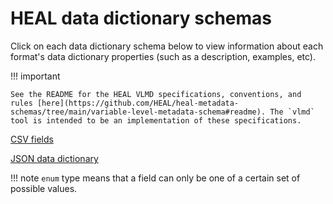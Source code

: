# HEAL data dictionary schemas

Click on each data dictionary schema below to view information about each format's data dictionary properties (such as a description, examples, etc).

!!! important

    See the README for the HEAL VLMD specifications, conventions, and rules [here](https://github.com/HEAL/heal-metadata-schemas/tree/main/variable-level-metadata-schema#readme). The `vlmd` tool is intended to be an implementation of these specifications. 


[CSV fields](csv-fields.md)

[JSON data dictionary](json-data-dictionary.md)

!!! note
    `enum` type means that a field can only be one of a certain set of possible values.
